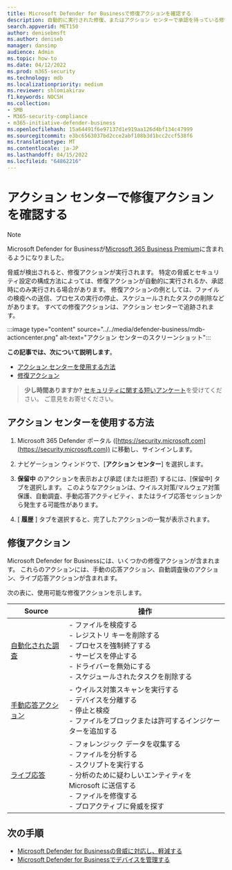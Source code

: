 ```yaml
---
title: Microsoft Defender for Businessで修復アクションを確認する
description: 自動的に実行された修復、またはアクション センターで承認を待っている修復を表示する
search.appverid: MET150
author: denisebmsft
ms.author: deniseb
manager: dansimp
audience: Admin
ms.topic: how-to
ms.date: 04/12/2022
ms.prod: m365-security
ms.technology: mdb
ms.localizationpriority: medium
ms.reviewer: shlomiakirav
f1.keywords: NOCSH
ms.collection:
- SMB
- M365-security-compliance
- m365-initiative-defender-business
ms.openlocfilehash: 15a64491f6e97137d1e919aa126d4bf134c47999
ms.sourcegitcommit: e3bc6563037bd2cce2abf108b3d1bcc2ccf538f6
ms.translationtype: MT
ms.contentlocale: ja-JP
ms.lasthandoff: 04/15/2022
ms.locfileid: "64862216"
---
```

# <a name="review-remediation-actions-in-the-action-center"></a>アクション センターで修復アクションを確認する

> [!NOTE]
> Microsoft Defender for Businessが[Microsoft 365 Business Premium](../../business-premium/index.md)に含まれるようになりました。 

脅威が検出されると、修復アクションが実行されます。 特定の脅威とセキュリティ設定の構成方法によっては、修復アクションが自動的に実行されるか、承認時にのみ実行される場合があります。 修復アクションの例としては、ファイルの検疫への送信、プロセスの実行の停止、スケジュールされたタスクの削除などがあります。 すべての修復アクションは、アクション センターで追跡されます。

:::image type="content" source="../../media/defender-business/mdb-actioncenter.png" alt-text="アクション センターのスクリーンショット":::

**この記事では、次について説明します**。

- [アクション センターを使用する方法](#how-to-use-the-action-center)
- [修復アクション](#remediation-actions)

>
> **少し時間ありますか?**
> <a href="https://microsoft.qualtrics.com/jfe/form/SV_0JPjTPHGEWTQr4y" target="_blank">セキュリティに関する短いアンケート</a>を受けてください。 ご意見をお寄せください。
>

## <a name="how-to-use-the-action-center"></a>アクション センターを使用する方法

1. Microsoft 365 Defender ポータル ([https://security.microsoft.com](https://security.microsoft.com)) に移動し、サインインします。

2. ナビゲーション ウィンドウで、[**アクション センター**] を選択します。

3. **保留中** のアクションを表示および承認 (または拒否) するには、[保留中] タブを選択します。 このようなアクションは、ウイルス対策/マルウェア対策保護、自動調査、手動応答アクティビティ、またはライブ応答セッションから発生する可能性があります。

4. [ **履歴** ] タブを選択すると、完了したアクションの一覧が表示されます。 

## <a name="remediation-actions"></a>修復アクション

Microsoft Defender for Businessには、いくつかの修復アクションが含まれます。 これらのアクションには、手動の応答アクション、自動調査後のアクション、ライブ応答アクションが含まれます。

次の表に、使用可能な修復アクションを示します。

| Source  | 操作  |
|---------|---------|
| [自動化された調査](../defender-endpoint/automated-investigations.md)      | - ファイルを検疫する <br/>- レジストリ キーを削除する <br/>- プロセスを強制終了する <br/>- サービスを停止する <br/>- ドライバーを無効にする <br/>- スケジュールされたタスクを削除する        |
| [手動応答アクション](../defender-endpoint/respond-machine-alerts.md)   | - ウイルス対策スキャンを実行する <br/>- デバイスを分離する <br/>- 停止と検疫 <br/>- ファイルをブロックまたは許可するインジケーターを追加する       |
| [ライブ応答](../defender-endpoint/live-response.md)   | - フォレンジック データを収集する <br/>- ファイルを分析する <br/>- スクリプトを実行する <br/>- 分析のために疑わしいエンティティを Microsoft に送信する <br/>- ファイルを修復する <br/>- プロアクティブに脅威を探す         |

## <a name="next-steps"></a>次の手順

- [Microsoft Defender for Businessの脅威に対応し、軽減する](mdb-respond-mitigate-threats.md)
- [Microsoft Defender for Businessでデバイスを管理する](mdb-manage-devices.md)